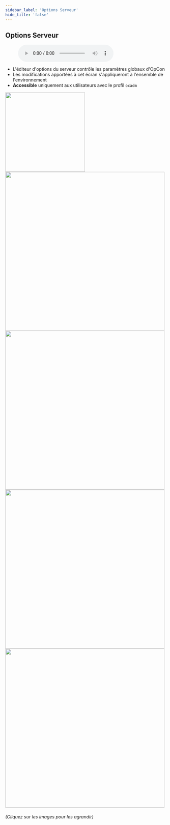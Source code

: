 ```yaml
---
sidebar_label: 'Options Serveur'
hide_title: 'false'
---
```


## Options Serveur

<figure>
    <audio
        controls
        src="audiobasic/ServerOptions.mp3">
            Your browser does not support the
            <code>audio</code> element.
    </audio>
</figure>

* L'éditeur d'options du serveur contrôle les paramètres globaux d'OpCon
* Les modifications apportées à cet écran s'appliqueront à l'ensemble de l'environnement
* **Accessible** uniquement aux utilisateurs avec le profil ```ocadm```

<a href="imgbasic/301.png" target="_blank"><img src="imgbasic/301.png" width="250"></img></a>  
<a href="imgbasic/302.png" target="_blank"><img src="imgbasic/302.png" width="500"></img></a>  
<a href="imgbasic/303.png" target="_blank"><img src="imgbasic/303.png" width="500"></img></a>  
<a href="imgbasic/304.png" target="_blank"><img src="imgbasic/304.png" width="500"></img></a>  
<a href="imgbasic/305.png" target="_blank"><img src="imgbasic/305.png" width="500"></img></a>  


###### (Cliquez sur les images pour les agrandir)